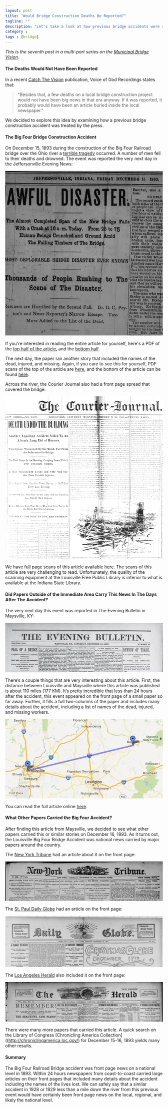 ```yaml
---
layout: post
title: "Would Bridge Construction Deaths Be Reported?"
tagline: ""
description: "Let's take a look at how previous bridge accidents were recorded."
category : 
tags : [bridge]
---
```

_This is the seventh post in a multi-part series on the <a href="/tags.html#bridge-ref">Municipal Bridge Vision</a>._

#### The Deaths Would Not Have Been Reported

In a recent [Catch The Vision](http://branham.org/content/ctv/CTV2012_02_UPDATE/CTV2012_02_UPDATE.pdf#zoom=100) publication, Voice of God Recordings states that:

> "Besides that, a few deaths on a local bridge construction project would not have been big news in that era anyway. If it was reported, it probably would have been an article buried inside the local newspaper."

We decided to explore this idea by examining how a previous bridge construction accident was treated by the press.

#### The Big Four Bridge Construction Accident

On December 15, 1893 during the construction of the Big Four Railroad bridge over the Ohio river a [terrible tragedy](http://en.wikipedia.org/wiki/Big_Four_Bridge#Construction) occurred.  A number of men fell to their deaths and drowned.  The event was reported the very next day in the Jeffersonville Evening News:

<img src="/assets/Bridge/BigFour1.jpg" alt="Big Four Bridge Accident December 15, 1893 Jeffersonville Evening News Front Page" class="img img-polaroid"/>

If you're interested in reading the entire article for yourself, here's a PDF of the [top half of the article](/assets/Bridge/18931215c.pdf), and the [bottom half](/assets/Bridge/18931215d.pdf).

The next day, the paper ran another story that included the names of the dead, injured, and missing.  Again, if you care to see this for yourself, PDF scans of the top of the article are [here](/assets/Bridge/18931216c.pdf), and the bottom of the article can be found [here](/assets/Bridge/18931216d.pdf).

Across the river, the Courier Journal also had a front page spread that covered the bridge:

<img src="/assets/Bridge/BigFour2.jpg" alt="Big Four Bridge Accident - Courier Journal December 16, 1893" class="img img-polaroid" />

We have full page scans of this article available [here](/assets/Bridge/CJ18931216.pdf).  The scans of this article are very challenging to read.  Unfortunately, the quality of the scanning equipment at the Louisville Free Public Library is inferior to what is available at the Indiana State Library. 

#### Did Papers Outside of the Immediate Area Carry This News In The Days After The Accident?

The very next day this event was reported in The Evening Bulletin in Maysville, KY:

<img src="/assets/Bridge/BigFour4Maysville.jpg" alt="Front Page Article regarding the bridge from Maysville, KY" class="img img-polaroid" />

There’s a couple things that are very interesting about this article.  First, the distance between Louisville and Maysville where this article was published is about 110 miles (177 KM).  It’s pretty incredible that less than 24 hours after the accident, this event appeared on the front page of a small paper so far away.  Further, it fills a full two-columns of the paper and includes many details about the accident, including a list of names of the dead, injured, and missing workers.  

<img src="/assets/Bridge/BigFour3.jpg" alt="Map showing the distance from the big four bridge to Maysville, KY" class="img img-polaroid" />

You can read the full article online [here](http://chroniclingamerica.loc.gov/lccn/sn87060190/1893-12-16/ed-1/ ).

#### What Other Papers Carried the Big Four Accident?

After finding this article from Maysville, we decided to see what other papers carried this or similar stories on December 16, 1893.  As it turns out, the Louisville Big Four Bridge Accident was national news carried by major papers around the country.  

The [New York Tribune](http://chroniclingamerica.loc.gov/lccn/sn83030214/1893-12-16/ed-1/seq-1/) had an article about it on the front page:

<img src="/assets/Bridge/BigFour5NY.jpg" alt="New York Tribune article on Big Four Accident" class="img img-polaroid" />

The [St. Paul Daily Globe](http://chroniclingamerica.loc.gov/lccn/sn90059522/1893-12-16/ed-1/seq-1/) had an article on the front page:

<img src="/assets/Bridge/BigFour6STP.jpg" alt="St. Paul Daily Globe article on Big Four Accident" class="img img-polaroid" />

The [Los Angeles Herald](http://chroniclingamerica.loc.gov/lccn/sn85042461/1893-12-16/ed-1/seq-1/) also included it on the front page:

<img src="/assets/Bridge/BigFour7LA.jpg" alt="Los Angeles Herald article on Big Four Accident" class="img img-polaroid" />

There were many more papers that carried this article.  A quick search on the Library of Congress [Chronicling America Collection]((http://chroniclingamerica.loc.gov/) for December 15-16, 1893 yields many other results.

#### Summary

The Big Four Railroad Bridge accident was front page news on a national level in 1893.  Within 24 hours newspapers from coast-to-coast carried large articles on their front pages that included many details about the accident including the names of the lives lost.  We can safely say that a similar accident in 1928 or 1929 less than a mile down the river from this previous event would have certainly been front page news on the local, regional, and likely the national level.  



